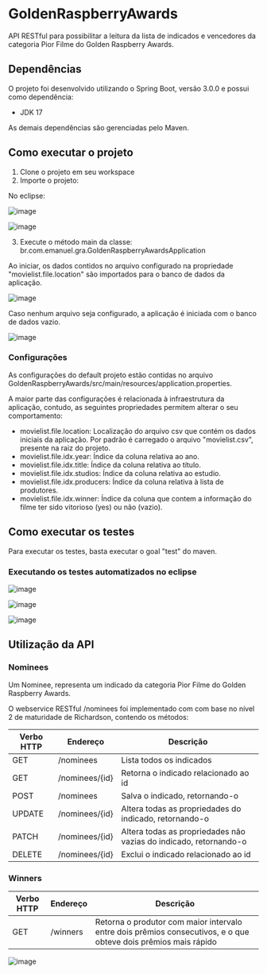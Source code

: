 # GoldenRaspberryAwards
API RESTful para possibilitar a leitura da lista de indicados e vencedores da categoria Pior Filme do Golden Raspberry Awards.

## Dependências

O projeto foi desenvolvido utilizando o Spring Boot, versão 3.0.0 e possui como dependência:

- JDK 17

As demais dependências são gerenciadas pelo Maven.

## Como executar o projeto

1) Clone o projeto em seu workspace
2) Importe o projeto:

No eclipse:

![image](https://user-images.githubusercontent.com/1282312/207864878-70b342df-6423-4e23-903c-487c87459ed9.png)

![image](https://user-images.githubusercontent.com/1282312/207864955-53faae70-8d51-4ab7-a701-6bfa7c6025a8.png)

3) Execute o método main da classe: br.com.emanuel.gra.GoldenRaspberryAwardsApplication

Ao iniciar, os dados contidos no arquivo configurado na propriedade "movielist.file.location" são importados para o banco de dados da aplicação. 

![image](https://user-images.githubusercontent.com/1282312/207854519-c822fa12-f466-475a-a619-68708b4b6221.png)

Caso nenhum arquivo seja configurado, a aplicação é iniciada com o banco de dados vazio.

![image](https://user-images.githubusercontent.com/1282312/207854757-aca3a743-0a45-44a1-bb10-8f0fffd60cc1.png)


### Configurações

As configurações do default projeto estão contidas no arquivo GoldenRaspberryAwards/src/main/resources/application.properties. 

A maior parte das configurações é relacionada à infraestrutura da aplicação, contudo, as seguintes propriedades permitem alterar o seu comportamento:

- movielist.file.location: Localização do arquivo csv que contém os dados iniciais da aplicação. Por padrão é carregado o arquivo "movielist.csv", presente na raiz do projeto. 
- movielist.file.idx.year: Índice da coluna relativa ao ano.
- movielist.file.idx.title: Índice da coluna relativa ao título.
- movielist.file.idx.studios: Índice da coluna relativa ao estudio.
- movielist.file.idx.producers: Índice da coluna relativa à lista de produtores.
- movielist.file.idx.winner: Índice da coluna que contem a informação do filme ter sido vitorioso (yes) ou não (vazio).

## Como executar os testes

Para executar os testes, basta executar o goal "test" do maven. 

### Executando os testes automatizados no eclipse

![image](https://user-images.githubusercontent.com/1282312/207855991-c234ca72-5713-4125-919a-eedeed6d9782.png)

![image](https://user-images.githubusercontent.com/1282312/207857001-a529df51-ae85-48cb-b01a-c5c005faf4f2.png)

![image](https://user-images.githubusercontent.com/1282312/207856681-ef52d58a-7100-4f66-aedf-aee0955b2e85.png)

## Utilização da API

### Nominees

Um Nominee, representa um indicado da categoria Pior Filme do Golden Raspberry Awards.

O webservice RESTful /nominees foi implementado com com base no nível 2 de maturidade de Richardson, contendo os métodos:

| Verbo HTTP| Endereço | Descrição |
| --------- | -------- | --------- |
| GET | /nominees | Lista todos os indicados |
| GET | /nominees/{id} | Retorna o indicado relacionado ao id |
| POST | /nominees | Salva o indicado, retornando-o |
| UPDATE | /nominees/{id} | Altera todas as propriedades do indicado, retornando-o |
| PATCH | /nominees/{id} | Altera todas as propriedades não vazias do indicado, retornando-o |
| DELETE | /nominees/{id} | Exclui o indicado relacionado ao id |

### Winners

| Verbo HTTP| Endereço | Descrição |
| --------- | -------- | --------- |
| GET | /winners | Retorna o produtor com maior intervalo entre dois prêmios consecutivos, e o que obteve dois prêmios mais rápido|

![image](https://user-images.githubusercontent.com/1282312/207860324-9d786190-a825-4199-a25f-4f29b581978b.png)

